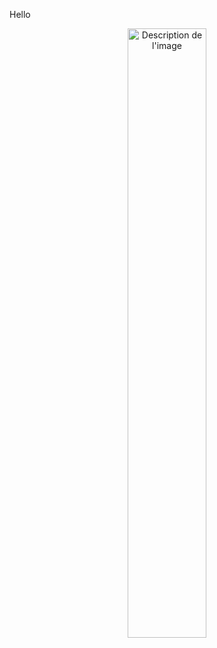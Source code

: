Hello 

<center> <img src="https://github.com/dafniskra/App_Cours/blob/main/Capture%20d’écran%202025-09-08%20à%2022.04.16.png?raw=true" alt="Description de l'image" width="50%"> </center>

